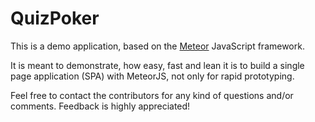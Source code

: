 QuizPoker
=========
This is a demo application, based on the [Meteor](http://www.meteor.com) JavaScript framework.

It is meant to demonstrate, how easy, fast and lean it is to build a single page application (SPA) with MeteorJS, not only for rapid prototyping.

Feel free to contact the contributors for any kind of questions and/or comments. Feedback is highly appreciated!
